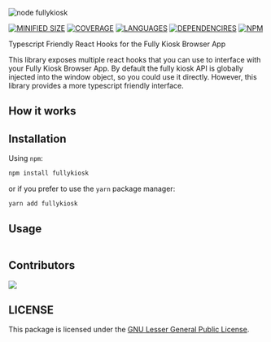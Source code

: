 ![node fullykiosk](./assets/banner.png)

[![MINIFIED SIZE](https://img.shields.io/bundlephobia/min/fullykiosk.svg)]()
[![COVERAGE](https://img.shields.io/badge/coverage-100%25-brightgreen.svg)]()
[![LANGUAGES](https://img.shields.io/github/languages/top/v3xlabs/fullykiosk)]()
[![DEPENDENCIRES](https://img.shields.io/badge/dependencies-0-brightgreen.svg)]()
[![NPM](https://img.shields.io/npm/dt/fullykiosk)]()

Typescript Friendly React Hooks for the Fully Kiosk Browser App

This library exposes multiple react hooks that you can use to interface with your Fully Kiosk Browser App. By default the fully kiosk API is globally injected into the window object, so you could use it directly. However, this library provides a more typescript friendly interface.

## How it works

## Installation

Using `npm`:

```sh
npm install fullykiosk
```

or if you prefer to use the `yarn` package manager:

```sh
yarn add fullykiosk
```

## Usage

```ts

```

## Contributors

[![](https://contrib.rocks/image?repo=v3xlabs/node-fullykiosk)](https://github.com/v3xlabs/node-fullykiosk/graphs/contributors)

## LICENSE

This package is licensed under the [GNU Lesser General Public License](https://www.gnu.org/licenses/lgpl-3.0).
